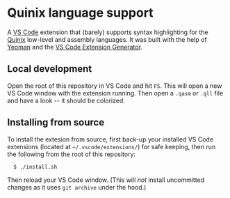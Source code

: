 # Quinix language support

A [VS Code](https://code.visualstudio.com) extension that (barely) supports syntax highlighting for the
[Quinix](https://quinix.vein.io) low-level and assembly languages.  It was
built with the help of [Yeoman](https://yeoman.io/) and the
[VS Code Extension Generator](https://code.visualstudio.com/api/get-started/your-first-extension).

## Local development

Open the root of this repository in VS Code and hit `F5`. This will open a new
VS Code window with the extension running. Then open a `.qasm` or `.qll` file and
have a look -- it should be colorized.

## Installing from source

To install the extesion from source, first back-up your installed VS Code extensions
(located at `~/.vscode/extensions/`) for safe keeping, then run the following from the root
of this repository:

```bash
  $ ./install.sh
```

Then reload your VS Code window. (This will *not* install uncommitted changes as
it uses `git archive` under the hood.)
